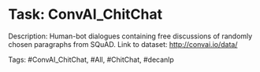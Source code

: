 Task: ConvAI_ChitChat
======================
Description: Human-bot dialogues containing free discussions of randomly chosen paragraphs from SQuAD. Link to dataset: http://convai.io/data/

Tags: #ConvAI_ChitChat, #All, #ChitChat, #decanlp
